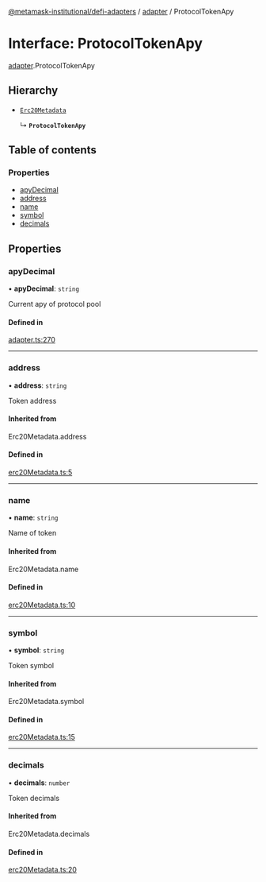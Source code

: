 [@metamask-institutional/defi-adapters](../README.md) / [adapter](../modules/adapter.md) / ProtocolTokenApy

# Interface: ProtocolTokenApy

[adapter](../modules/adapter.md).ProtocolTokenApy

## Hierarchy

- [`Erc20Metadata`](../modules/erc20Metadata.md#erc20metadata)

  ↳ **`ProtocolTokenApy`**

## Table of contents

### Properties

- [apyDecimal](adapter.ProtocolTokenApy.md#apydecimal)
- [address](adapter.ProtocolTokenApy.md#address)
- [name](adapter.ProtocolTokenApy.md#name)
- [symbol](adapter.ProtocolTokenApy.md#symbol)
- [decimals](adapter.ProtocolTokenApy.md#decimals)

## Properties

### apyDecimal

• **apyDecimal**: `string`

Current apy of protocol pool

#### Defined in

[adapter.ts:270](https://github.com/consensys-vertical-apps/mmi-defi-adapters/blob/main/src/types/adapter.ts#L270)

___

### address

• **address**: `string`

Token address

#### Inherited from

Erc20Metadata.address

#### Defined in

[erc20Metadata.ts:5](https://github.com/consensys-vertical-apps/mmi-defi-adapters/blob/main/src/types/erc20Metadata.ts#L5)

___

### name

• **name**: `string`

Name of token

#### Inherited from

Erc20Metadata.name

#### Defined in

[erc20Metadata.ts:10](https://github.com/consensys-vertical-apps/mmi-defi-adapters/blob/main/src/types/erc20Metadata.ts#L10)

___

### symbol

• **symbol**: `string`

Token symbol

#### Inherited from

Erc20Metadata.symbol

#### Defined in

[erc20Metadata.ts:15](https://github.com/consensys-vertical-apps/mmi-defi-adapters/blob/main/src/types/erc20Metadata.ts#L15)

___

### decimals

• **decimals**: `number`

Token decimals

#### Inherited from

Erc20Metadata.decimals

#### Defined in

[erc20Metadata.ts:20](https://github.com/consensys-vertical-apps/mmi-defi-adapters/blob/main/src/types/erc20Metadata.ts#L20)
